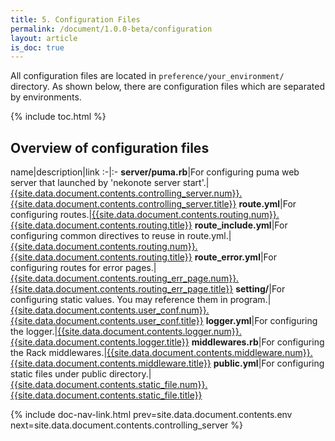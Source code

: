 ```yaml
---
title: 5. Configuration Files
permalink: /document/1.0.0-beta/configuration
layout: article
is_doc: true
---
```

All configuration files are located in `preference/your_environment/` directory.
As shown below, there are configuration files which are separated by environments.

{% include toc.html %}

## Overview of configuration files

name|description|link
:-|:-
**server/puma.rb**|For configuring puma web server that launched by 'nekonote server start'.|<a href="{{site.data.document.contents.controlling_server.path}}#the-configuration">{{site.data.document.contents.controlling_server.num}}. {{site.data.document.contents.controlling_server.title}}</a>
**route.yml**|For configuring routes.|<a href="{{site.data.document.contents.routing.path}}">{{site.data.document.contents.routing.num}}. {{site.data.document.contents.routing.title}}</a>
**route_include.yml**|For configuring common directives to reuse in route.yml.|<a href="{{site.data.document.contents.routing.path}}">{{site.data.document.contents.routing.num}}. {{site.data.document.contents.routing.title}}</a>
**route_error.yml**|For configuring routes for error pages.|<a href="{{site.data.document.contents.routing_err_page.path}}">{{site.data.document.contents.routing_err_page.num}}. {{site.data.document.contents.routing_err_page.title}}</a>
**setting/**|For configuring static values. You may reference them in program.|<a href="{{site.data.document.contents.user_conf.path}}">{{site.data.document.contents.user_conf.num}}. {{site.data.document.contents.user_conf.title}}</a>
**logger.yml**|For configuring the logger.|<a href="{{site.data.document.contents.logger.path}}">{{site.data.document.contents.logger.num}}. {{site.data.document.contents.logger.title}}</a>
**middlewares.rb**|For configuring the Rack middlewares.|<a href="{{site.data.document.contents.middleware.path}}">{{site.data.document.contents.middleware.num}}. {{site.data.document.contents.middleware.title}}</a>
**public.yml**|For configuring static files under public directory.|<a href="{{site.data.document.contents.static_file.path}}">{{site.data.document.contents.static_file.num}}. {{site.data.document.contents.static_file.title}}</a>

{% include doc-nav-link.html prev=site.data.document.contents.env next=site.data.document.contents.controlling_server %}
